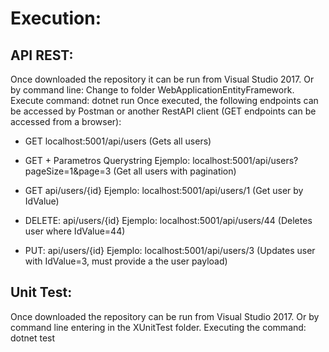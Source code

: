 # Execution:

## API REST:
Once downloaded the repository it can be run from Visual Studio 2017.
Or by command line: Change to folder WebApplicationEntityFramework. Execute command: dotnet run
Once executed, the following endpoints can be accessed by Postman or another RestAPI client (GET endpoints can be accessed from a browser):


* GET
localhost:5001/api/users  (Gets all users)

* GET + Parametros Querystring
Ejemplo: localhost:5001/api/users?pageSize=1&page=3  (Get all users with pagination)

* GET api/users/{id}
Ejemplo: localhost:5001/api/users/1 (Get user by IdValue)

* DELETE: api/users/{id}
Ejemplo: localhost:5001/api/users/44 (Deletes user where IdValue=44)

* PUT: api/users/{id} 
Ejemplo: localhost:5001/api/users/3 (Updates user with IdValue=3, must provide a the user payload)


## Unit Test:
Once downloaded the repository can be run from Visual Studio 2017.
Or by command line entering in the XUnitTest folder. Executing the command: dotnet test

